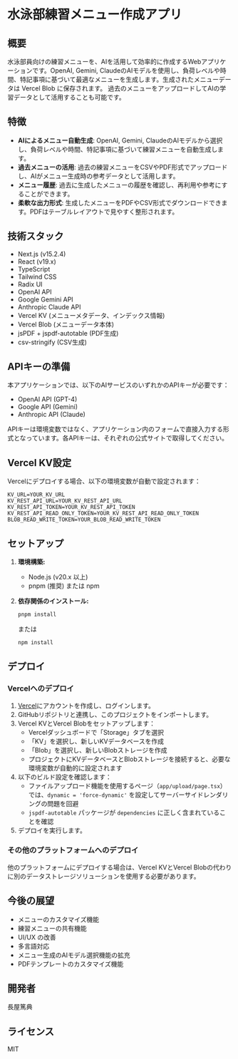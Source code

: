 # 水泳部練習メニュー作成アプリ

## 概要

水泳部員向けの練習メニューを、AIを活用して効率的に作成するWebアプリケーションです。OpenAI, Gemini, ClaudeのAIモデルを使用し、負荷レベルや時間、特記事項に基づいて最適なメニューを生成します。生成されたメニューデータは Vercel Blob に保存されます。
過去のメニューをアップロードしてAIの学習データとして活用することも可能です。

## 特徴

*   **AIによるメニュー自動生成**: OpenAI, Gemini, ClaudeのAIモデルから選択し、負荷レベルや時間、特記事項に基づいて練習メニューを自動生成します。
*   **過去メニューの活用**: 過去の練習メニューをCSVやPDF形式でアップロードし、AIがメニュー生成時の参考データとして活用します。
*   **メニュー履歴**: 過去に生成したメニューの履歴を確認し、再利用や参考にすることができます。
*   **柔軟な出力形式**: 生成したメニューをPDFやCSV形式でダウンロードできます。PDFはテーブルレイアウトで見やすく整形されます。

## 技術スタック

*   Next.js (v15.2.4)
*   React (v19.x)
*   TypeScript
*   Tailwind CSS
*   Radix UI
*   OpenAI API
*   Google Gemini API
*   Anthropic Claude API
*   Vercel KV (メニューメタデータ、インデックス情報)
*   Vercel Blob (メニューデータ本体)
*   jsPDF + jspdf-autotable (PDF生成)
*   csv-stringify (CSV生成)

## APIキーの準備

本アプリケーションでは、以下のAIサービスのいずれかのAPIキーが必要です：

- OpenAI API (GPT-4)
- Google API (Gemini)
- Anthropic API (Claude)

APIキーは環境変数ではなく、アプリケーション内のフォームで直接入力する形式となっています。各APIキーは、それぞれの公式サイトで取得してください。

## Vercel KV設定

Vercelにデプロイする場合、以下の環境変数が自動で設定されます：

```
KV_URL=YOUR_KV_URL
KV_REST_API_URL=YOUR_KV_REST_API_URL
KV_REST_API_TOKEN=YOUR_KV_REST_API_TOKEN
KV_REST_API_READ_ONLY_TOKEN=YOUR_KV_REST_API_READ_ONLY_TOKEN
BLOB_READ_WRITE_TOKEN=YOUR_BLOB_READ_WRITE_TOKEN
```

## セットアップ

1.  **環境構築:**
    *   Node.js (v20.x 以上)
    *   pnpm (推奨) または npm

2.  **依存関係のインストール:**
    ```bash
    pnpm install
    ```
    または
    ```bash
    npm install
    ```

## デプロイ

### Vercelへのデプロイ

1. [Vercel](https://vercel.com)にアカウントを作成し、ログインします。
2. GitHubリポジトリと連携し、このプロジェクトをインポートします。
3. Vercel KVとVercel Blobをセットアップします：
   - Vercelダッシュボードで「Storage」タブを選択
   - 「KV」を選択し、新しいKVデータベースを作成
   - 「Blob」を選択し、新しいBlobストレージを作成
   - プロジェクトにKVデータベースとBlobストレージを接続すると、必要な環境変数が自動的に設定されます
4. 以下のビルド設定を確認します：
   - ファイルアップロード機能を使用するページ（`app/upload/page.tsx`）では、`dynamic = 'force-dynamic'` を設定してサーバーサイドレンダリングの問題を回避
   - `jspdf-autotable` パッケージが `dependencies` に正しく含まれていることを確認
5. デプロイを実行します。

### その他のプラットフォームへのデプロイ

他のプラットフォームにデプロイする場合は、Vercel KVとVercel Blobの代わりに別のデータストレージソリューションを使用する必要があります。

## 今後の展望

*   メニューのカスタマイズ機能
*   練習メニューの共有機能
*   UI/UX の改善
*   多言語対応
*   メニュー生成のAIモデル選択機能の拡充
*   PDFテンプレートのカスタマイズ機能

## 開発者

長屋篤典

## ライセンス

MIT
